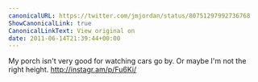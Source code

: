 ```yaml
---
canonicalURL: https://twitter.com/jmjordan/status/80751297992736768
ShowCanonicalLink: true
CanonicalLinkText: View original on
date: 2011-06-14T21:39:44+00:00
---
```

My porch isn't very good for watching cars go by. Or maybe I'm not the right height. http://instagr.am/p/Fu6Ki/